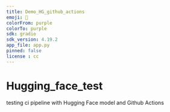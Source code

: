```yaml
---
title: Demo_HG_github_actions
emoji: 🤗
colorFrom: purple
colorTo: purple
sdk: gradio
sdk_version: 4.19.2
app_file: app.py
pinned: false
license : cc
---
```



# Hugging_face_test
testing ci pipeline with Hugging Face model and Github Actions
